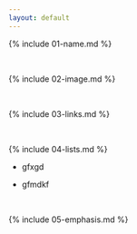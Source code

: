 ```yaml
---
layout: default
---
```


{% include 01-name.md %}

<br>

{% include 02-image.md %}

<br>

{% include 03-links.md %}

<br>

{% include 04-lists.md %}
- gfxgd
* gfmdkf
<br>

{% include 05-emphasis.md %}
